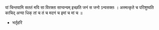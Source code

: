 यां चिन्तयामि सततं मयि सा विरक्ता
साप्यन्यम् इच्छति जनं स जनो ऽन्यसक्तः ।
अस्मत्कृते च परिशुष्यति काचिद् अन्या
धिक् तां च तं च मदनं च इमां च मां च ॥

- भर्तृहरि